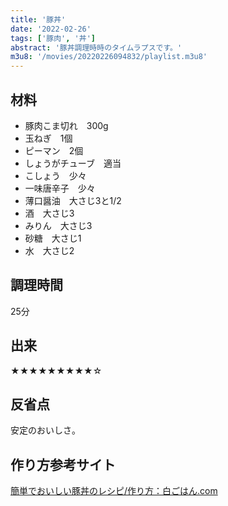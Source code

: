 ```yaml
---
title: '豚丼'
date: '2022-02-26'
tags: ['豚肉', '丼']
abstract: '豚丼調理時時のタイムラプスです。'
m3u8: '/movies/20220226094832/playlist.m3u8'
---
```


## 材料

- 豚肉こま切れ　300g
- 玉ねぎ　1個
- ピーマン　2個
- しょうがチューブ　適当
- こしょう　少々
- 一味唐辛子　少々
- 薄口醤油　大さじ3と1/2
- 酒　大さじ3
- みりん　大さじ3
- 砂糖　大さじ1
- 水　大さじ2

## 調理時間

25分

## 出来

★★★★★★★★★☆

## 反省点

安定のおいしさ。

## 作り方参考サイト

[簡単でおいしい豚丼のレシピ/作り方：白ごはん\.com](https://www.sirogohan.com/recipe/butadon/)